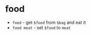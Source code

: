 food
====

 *  `food` - get `$food` from `$bag` and eat it
 *  `food meat` - set `$food` to `meat`

